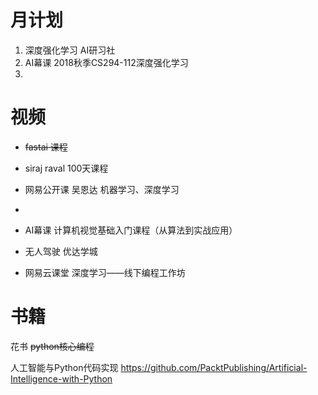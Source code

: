 # 月计划
1. 深度强化学习  AI研习社
2. AI幕课 2018秋季CS294-112深度强化学习
3. 

# 视频
- ~~fastai 课程~~
- siraj raval 100天课程
- 网易公开课  吴恩达 机器学习、深度学习

- 
- AI幕课 计算机视觉基础入门课程（从算法到实战应用）

- 无人驾驶 优达学城

- 网易云课堂 深度学习——线下编程工作坊


# 书籍
花书
~~python核心编程~~


人工智能与Python代码实现 
https://github.com/PacktPublishing/Artificial-Intelligence-with-Python

